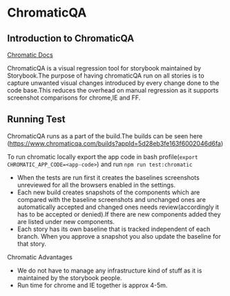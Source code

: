 # ChromaticQA

## Introduction to ChromaticQA
[Chromatic Docs](https://docs.chromaticqa.com/)

ChromaticQA is a visual regression tool for storybook maintained by Storybook.The purpose of having chromaticQA run on all stories is to capture
unwanted visual changes introduced by every change done to the code base.This reduces the overhead on manual regression as it supports screenshot
comparisons for chrome,IE and FF.

## Running Test
ChromaticQA runs as a part of the build.The builds can be seen here (https://www.chromaticqa.com/builds?appId=5d28eb3fe163f6002046d6fa)

To run chromatic locally export the app code in bash profile(`export CHROMATIC_APP_CODE=<app-code>`) and run `npm run test:chromatic`

- When the tests are run first it creates the baselines screenshots unreviewed for all the browsers enabled in the settings.
- Each new build creates snapshots of the components which are compared with the baseline screenshots and unchanged ones are automatically accepted and changed ones needs review(accordingly it has to be accepted or denied).If there are new components added they are listed under new components.
- Each story has its own baseline that is tracked independent of each branch. When you approve a snapshot you also update the baseline for that story.

Chromatic
Advantages
- We do not have to manage any infrastructure kind of stuff as it is maintained by the storybook people.
- Run time for chrome and IE together is approx 4-5m.
